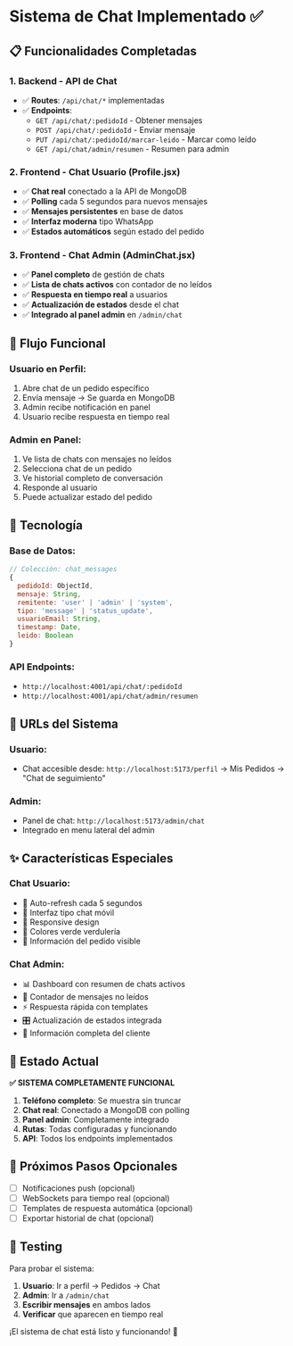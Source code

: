 # Sistema de Chat Implementado ✅

## 📋 Funcionalidades Completadas

### 1. **Backend - API de Chat**
- ✅ **Routes**: `/api/chat/*` implementadas
- ✅ **Endpoints**:
  - `GET /api/chat/:pedidoId` - Obtener mensajes
  - `POST /api/chat/:pedidoId` - Enviar mensaje
  - `PUT /api/chat/:pedidoId/marcar-leido` - Marcar como leído
  - `GET /api/chat/admin/resumen` - Resumen para admin

### 2. **Frontend - Chat Usuario (Profile.jsx)**
- ✅ **Chat real** conectado a la API de MongoDB
- ✅ **Polling** cada 5 segundos para nuevos mensajes
- ✅ **Mensajes persistentes** en base de datos
- ✅ **Interfaz moderna** tipo WhatsApp
- ✅ **Estados automáticos** según estado del pedido

### 3. **Frontend - Chat Admin (AdminChat.jsx)**
- ✅ **Panel completo** de gestión de chats
- ✅ **Lista de chats activos** con contador de no leídos
- ✅ **Respuesta en tiempo real** a usuarios
- ✅ **Actualización de estados** desde el chat
- ✅ **Integrado al panel admin** en `/admin/chat`

## 🔄 Flujo Funcional

### **Usuario en Perfil:**
1. Abre chat de un pedido específico
2. Envía mensaje → Se guarda en MongoDB
3. Admin recibe notificación en panel
4. Usuario recibe respuesta en tiempo real

### **Admin en Panel:**
1. Ve lista de chats con mensajes no leídos
2. Selecciona chat de un pedido
3. Ve historial completo de conversación
4. Responde al usuario
5. Puede actualizar estado del pedido

## 📡 Tecnología

### **Base de Datos:**
```javascript
// Colección: chat_messages
{
  pedidoId: ObjectId,
  mensaje: String,
  remitente: 'user' | 'admin' | 'system',
  tipo: 'message' | 'status_update',
  usuarioEmail: String,
  timestamp: Date,
  leido: Boolean
}
```

### **API Endpoints:**
- `http://localhost:4001/api/chat/:pedidoId`
- `http://localhost:4001/api/chat/admin/resumen`

## 🎯 URLs del Sistema

### **Usuario:**
- Chat accesible desde: `http://localhost:5173/perfil` → Mis Pedidos → "Chat de seguimiento"

### **Admin:**
- Panel de chat: `http://localhost:5173/admin/chat`
- Integrado en menu lateral del admin

## ✨ Características Especiales

### **Chat Usuario:**
- 🔄 Auto-refresh cada 5 segundos
- 💬 Interfaz tipo chat móvil
- 📱 Responsive design
- 🎨 Colores verde verdulería
- 📍 Información del pedido visible

### **Chat Admin:**
- 📊 Dashboard con resumen de chats activos
- 🔔 Contador de mensajes no leídos
- ⚡ Respuesta rápida con templates
- 🎛️ Actualización de estados integrada
- 👥 Información completa del cliente

## 🚀 Estado Actual

**✅ SISTEMA COMPLETAMENTE FUNCIONAL**

1. **Teléfono completo**: Se muestra sin truncar
2. **Chat real**: Conectado a MongoDB con polling
3. **Panel admin**: Completamente integrado
4. **Rutas**: Todas configuradas y funcionando
5. **API**: Todos los endpoints implementados

## 📝 Próximos Pasos Opcionales

- [ ] Notificaciones push (opcional)
- [ ] WebSockets para tiempo real (opcional)
- [ ] Templates de respuesta automática (opcional)
- [ ] Exportar historial de chat (opcional)

## 🧪 Testing

Para probar el sistema:

1. **Usuario**: Ir a perfil → Pedidos → Chat
2. **Admin**: Ir a `/admin/chat`
3. **Escribir mensajes** en ambos lados
4. **Verificar** que aparecen en tiempo real

¡El sistema de chat está listo y funcionando! 🎉

